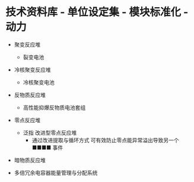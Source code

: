 # 技术资料库 - 单位设定集 - 模块标准化 - 动力

- 聚变反应堆
  - 裂变电池

- 冷核聚变反应堆
  - 冷核聚变电池

- 反物质反应堆
  - 高性能抑爆反物质电池套组
- 零点反应堆
  - 泛指 改进型零点反应堆
    - 通过改进提取与循环方式 可有效防止零点能异常溢出导致另一个 ■■■■ 事件

- 暗物质反应堆

- 多倍冗余电容器能量管理与分配系统
